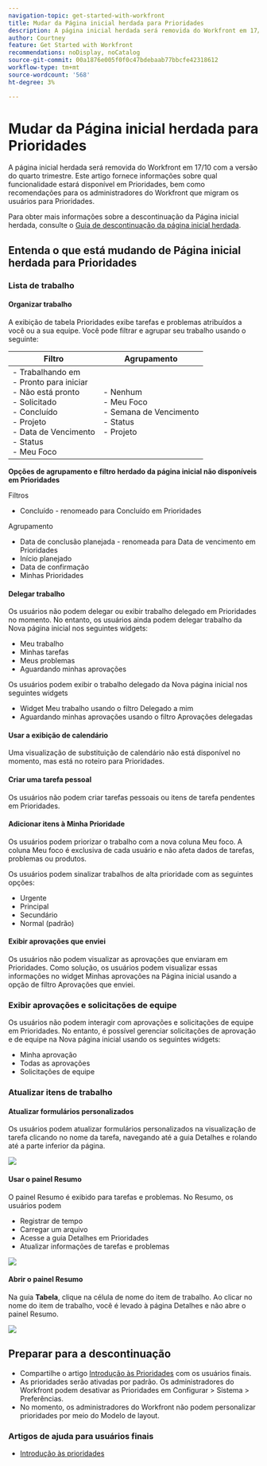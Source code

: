 ```yaml
---
navigation-topic: get-started-with-workfront
title: Mudar da Página inicial herdada para Prioridades
description: A página inicial herdada será removida do Workfront em 17/10 com a versão do quarto trimestre. Este artigo fornece informações sobre qual funcionalidade estará disponível em Prioridades, bem como recomendações para os administradores do Workfront que migram os usuários para Prioridades.
author: Courtney
feature: Get Started with Workfront
recommendations: noDisplay, noCatalog
source-git-commit: 00a1876e005f0f0c47bdebaab77bbcfe42318612
workflow-type: tm+mt
source-wordcount: '568'
ht-degree: 3%

---
```



# Mudar da Página inicial herdada para Prioridades

A página inicial herdada será removida do Workfront em 17/10 com a versão do quarto trimestre. Este artigo fornece informações sobre qual funcionalidade estará disponível em Prioridades, bem como recomendações para os administradores do Workfront que migram os usuários para Prioridades.

Para obter mais informações sobre a descontinuação da Página inicial herdada, consulte o [Guia de descontinuação da página inicial herdada](/help/quicksilver/product-announcements/announcements/legacy-home-deprecation.md).

## Entenda o que está mudando de Página inicial herdada para Prioridades

### Lista de trabalho

#### Organizar trabalho

A exibição de tabela Prioridades exibe tarefas e problemas atribuídos a você ou a sua equipe. Você pode filtrar e agrupar seu trabalho usando o seguinte:

| **Filtro** | **Agrupamento** |
|------------|-----------|
| - Trabalhando em <br> - Pronto para iniciar <br> - Não está pronto <br> - Solicitado <br> - Concluído <br> - Projeto <br> - Data de Vencimento <br> - Status <br> - Meu Foco | - Nenhum <br> - Meu Foco <br> - Semana de Vencimento <br> - Status <br> - Projeto |


**Opções de agrupamento e filtro herdado da página inicial não disponíveis em Prioridades**

Filtros

* Concluído - renomeado para Concluído em Prioridades

Agrupamento

* Data de conclusão planejada - renomeada para Data de vencimento em Prioridades
* Início planejado
* Data de confirmação
* Minhas Prioridades

#### Delegar trabalho

Os usuários não podem delegar ou exibir trabalho delegado em Prioridades no momento. No entanto, os usuários ainda podem delegar trabalho da Nova página inicial nos seguintes widgets:

* Meu trabalho
* Minhas tarefas
* Meus problemas
* Aguardando minhas aprovações

Os usuários podem exibir o trabalho delegado da Nova página inicial nos seguintes widgets

* Widget Meu trabalho usando o filtro Delegado a mim
* Aguardando minhas aprovações usando o filtro Aprovações delegadas

#### Usar a exibição de calendário

Uma visualização de substituição de calendário não está disponível no momento, mas está no roteiro para Prioridades.

#### Criar uma tarefa pessoal

Os usuários não podem criar tarefas pessoais ou itens de tarefa pendentes em Prioridades.

#### Adicionar itens à Minha Prioridade

Os usuários podem priorizar o trabalho com a nova coluna Meu foco. A coluna Meu foco é exclusiva de cada usuário e não afeta dados de tarefas, problemas ou produtos.

Os usuários podem sinalizar trabalhos de alta prioridade com as seguintes opções:

* Urgente
* Principal
* Secundário
* Normal (padrão)

#### Exibir aprovações que enviei

Os usuários não podem visualizar as aprovações que enviaram em Prioridades. Como solução, os usuários podem visualizar essas informações no widget Minhas aprovações na Página inicial usando a opção de filtro Aprovações que enviei.

### Exibir aprovações e solicitações de equipe

Os usuários não podem interagir com aprovações e solicitações de equipe em Prioridades. No entanto, é possível gerenciar solicitações de aprovação e de equipe na Nova página inicial usando os seguintes widgets:

* Minha aprovação
* Todas as aprovações
* Solicitações de equipe

### Atualizar itens de trabalho

#### Atualizar formulários personalizados

Os usuários podem atualizar formulários personalizados na visualização de tarefa clicando no nome da tarefa, navegando até a guia Detalhes e rolando até a parte inferior da página.

![](assets/custom-form-priorities.png)

#### Usar o painel Resumo

O painel Resumo é exibido para tarefas e problemas. No Resumo, os usuários podem

* Registrar de tempo
* Carregar um arquivo
* Acesse a guia Detalhes em Prioridades
* Atualizar informações de tarefas e problemas

![](assets/assignments-summary.png)

<!--Can admins customize this? It looks different from the task/issue summary in other areas. -->

#### Abrir o painel Resumo

Na guia **Tabela**, clique na célula de nome do item de trabalho. Ao clicar no nome do item de trabalho, você é levado à página Detalhes e não abre o painel Resumo.

![](assets/open-summary-priorities.png)


## Preparar para a descontinuação

* Compartilhe o artigo [Introdução às Prioridades](/help/quicksilver/workfront-basics/priorities/get-started-with-priorities.md) com os usuários finais.
* As prioridades serão ativadas por padrão. Os administradores do Workfront podem desativar as Prioridades em Configurar > Sistema > Preferências.
* No momento, os administradores do Workfront não podem personalizar prioridades por meio do Modelo de layout.

### Artigos de ajuda para usuários finais

* [Introdução às prioridades](/help/quicksilver/workfront-basics/priorities/get-started-with-priorities.md)